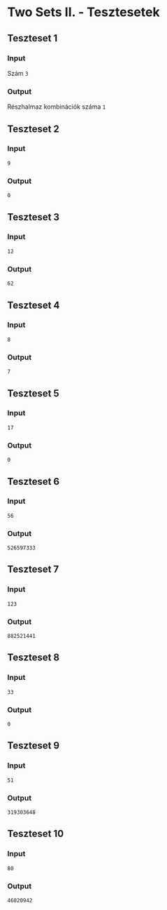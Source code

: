 # Two Sets II. - Tesztesetek

## Teszteset 1
### Input
Szám `3`
### Output
Részhalmaz kombinációk száma `1`
## Teszteset 2
### Input
`9`
### Output
`0`
## Teszteset 3
### Input
`12`
### Output
`62`
## Teszteset 4
### Input
`8`
### Output
`7`
## Teszteset 5
### Input
`17`
### Output
`0`
## Teszteset 6
### Input
`56`
### Output
`526597333`
## Teszteset 7
### Input
`123`
### Output
`882521441`
## Teszteset 8
### Input
`33`
### Output
`0`
## Teszteset 9
### Input
`51`
### Output
`319303648`
## Teszteset 10
### Input
`80`
### Output
`46020942`

